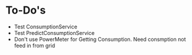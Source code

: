 # To-Do's

- Test ConsumptionService
- Test PredictConsumptionService
- Don't use PowerMeter for Getting Consumption. Need consmption not feed in from grid
